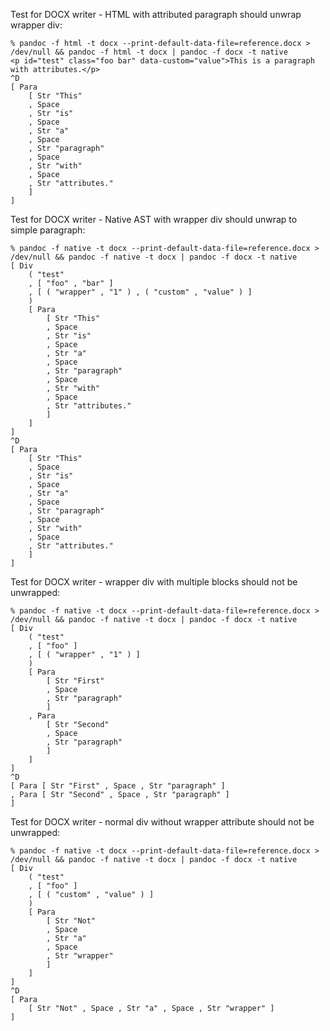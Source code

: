 Test for DOCX writer - HTML with attributed paragraph should unwrap wrapper div:

```
% pandoc -f html -t docx --print-default-data-file=reference.docx > /dev/null && pandoc -f html -t docx | pandoc -f docx -t native
<p id="test" class="foo bar" data-custom="value">This is a paragraph with attributes.</p>
^D
[ Para
    [ Str "This"
    , Space
    , Str "is"
    , Space
    , Str "a"
    , Space
    , Str "paragraph"
    , Space
    , Str "with"
    , Space
    , Str "attributes."
    ]
]
```

Test for DOCX writer - Native AST with wrapper div should unwrap to simple paragraph:

```
% pandoc -f native -t docx --print-default-data-file=reference.docx > /dev/null && pandoc -f native -t docx | pandoc -f docx -t native
[ Div
    ( "test"
    , [ "foo" , "bar" ]
    , [ ( "wrapper" , "1" ) , ( "custom" , "value" ) ]
    )
    [ Para
        [ Str "This"
        , Space
        , Str "is"
        , Space
        , Str "a"
        , Space
        , Str "paragraph"
        , Space
        , Str "with"
        , Space
        , Str "attributes."
        ]
    ]
]
^D
[ Para
    [ Str "This"
    , Space
    , Str "is"
    , Space
    , Str "a"
    , Space
    , Str "paragraph"
    , Space
    , Str "with"
    , Space
    , Str "attributes."
    ]
]
```

Test for DOCX writer - wrapper div with multiple blocks should not be unwrapped:

```
% pandoc -f native -t docx --print-default-data-file=reference.docx > /dev/null && pandoc -f native -t docx | pandoc -f docx -t native
[ Div
    ( "test"
    , [ "foo" ]
    , [ ( "wrapper" , "1" ) ]
    )
    [ Para
        [ Str "First"
        , Space
        , Str "paragraph"
        ]
    , Para
        [ Str "Second"
        , Space
        , Str "paragraph"
        ]
    ]
]
^D
[ Para [ Str "First" , Space , Str "paragraph" ]
, Para [ Str "Second" , Space , Str "paragraph" ]
]
```

Test for DOCX writer - normal div without wrapper attribute should not be unwrapped:

```
% pandoc -f native -t docx --print-default-data-file=reference.docx > /dev/null && pandoc -f native -t docx | pandoc -f docx -t native
[ Div
    ( "test"
    , [ "foo" ]
    , [ ( "custom" , "value" ) ]
    )
    [ Para
        [ Str "Not"
        , Space
        , Str "a"
        , Space
        , Str "wrapper"
        ]
    ]
]
^D
[ Para
    [ Str "Not" , Space , Str "a" , Space , Str "wrapper" ]
]
